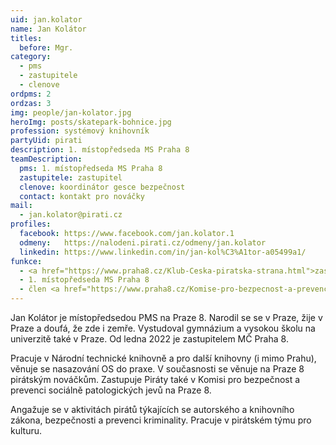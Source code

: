 ```yaml
---
uid: jan.kolator
name: Jan Kolátor
titles:
  before: Mgr.
category:
  - pms
  - zastupitele
  - clenove
ordpms: 2
ordzas: 3
img: people/jan-kolator.jpg
heroImg: posts/skatepark-bohnice.jpg
profession: systémový knihovník
partyUid: pirati
description: 1. místopředseda MS Praha 8
teamDescription:
  pms: 1. místopředseda MS Praha 8
  zastupitele: zastupitel
  clenove: koordinátor gesce bezpečnost
  contact: kontakt pro nováčky
mail:
  - jan.kolator@pirati.cz
profiles:
  facebook: https://www.facebook.com/jan.kolator.1
  odmeny:   https://nalodeni.pirati.cz/odmeny/jan.kolator
  linkedin: https://www.linkedin.com/in/jan-kol%C3%A1tor-a05499a1/
funkce:
  - <a href="https://www.praha8.cz/Klub-Ceska-piratska-strana.html">zastupitel MČ Praha 8</a>
  - 1. místopředseda MS Praha 8
  - člen <a href="https://www.praha8.cz/Komise-pro-bezpecnost-a-prevenci-socialnepatologickych-jevu-2018-2022.html">Komise pro bezpečnost a prevenci sociálně patologických jevů RMČP8</a>
---
```


Jan Kolátor je místopředsedou PMS na Praze 8. Narodil se se v Praze, žije v Praze a doufá, že zde i zemře. Vystudoval gymnázium a vysokou školu na univerzitě také v Praze. Od ledna 2022 je zastupitelem MČ Praha 8.

Pracuje v Národní technické knihovně a pro další knihovny (i mimo Prahu), věnuje se nasazování OS do praxe. V současnosti se věnuje na Praze 8 pirátským nováčkům. Zastupuje Piráty také v Komisi pro bezpečnost a prevenci sociálně patologických jevů na Praze 8.

Angažuje se v aktivitách pirátů týkajících se autorského a knihovního zákona, bezpečnosti a prevenci kriminality. Pracuje v pirátském týmu pro kulturu.


